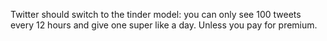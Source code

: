 Twitter should switch to the tinder model: you can only see 100 tweets every 12 hours and give one super like a day. Unless you pay for premium.

